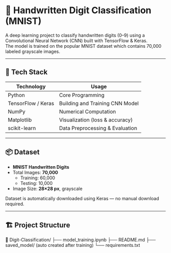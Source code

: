 # 🧠 Handwritten Digit Classification (MNIST)

A deep learning project to classify handwritten digits (0–9) using a Convolutional Neural Network (CNN) built with TensorFlow & Keras.  
The model is trained on the popular MNIST dataset which contains 70,000 labeled grayscale images.

---

## 🚀 Tech Stack

| Technology | Usage |
|-----------|-------|
| Python | Core Programming |
| TensorFlow / Keras | Building and Training CNN Model |
| NumPy | Numerical Computation |
| Matplotlib | Visualization (loss & accuracy) |
| scikit-learn | Data Preprocessing & Evaluation |

---

## 📦 Dataset

- **MNIST Handwritten Digits**
- Total Images: **70,000**
  - Training: 60,000
  - Testing: 10,000
- Image Size: **28×28 px**, grayscale

Dataset is automatically downloaded using Keras — no manual download required.

---

## 🏗️ Project Structure

📁 Digit-Classification/
├── model_training.ipynb
├── README.md
├── saved_model/ (auto created after training)
└── requirements.txt

